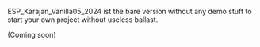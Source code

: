 ESP_Karajan_Vanilla05_2024 ist the bare version without any demo stuff to start your own project without useless ballast.

(Coming soon) 
